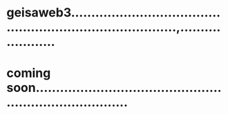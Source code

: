 # geisaweb3...............................................................................,......................
# coming soon............................................................................
